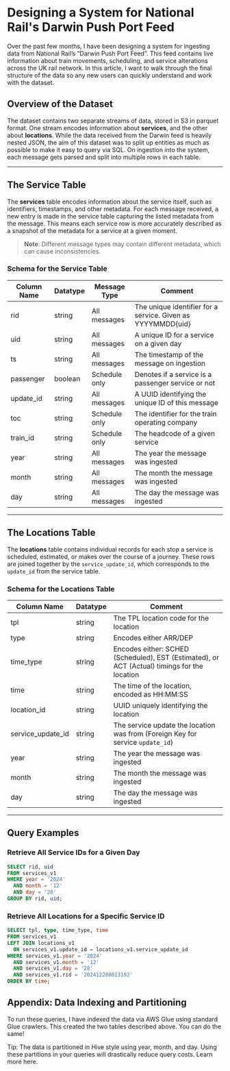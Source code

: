 # Designing a System for National Rail's Darwin Push Port Feed

Over the past few months, I have been designing a system for ingesting data from National Rail’s “Darwin Push Port Feed”. This feed contains live information about train movements, scheduling, and service alterations across the UK rail network. In this article, I want to walk through the final structure of the data so any new users can quickly understand and work with the dataset.

## Overview of the Dataset

The dataset contains two separate streams of data, stored in S3 in parquet format. One stream encodes information about **services**, and the other about **locations**. While the data received from the Darwin feed is heavily nested JSON, the aim of this dataset was to split up entities as much as possible to make it easy to query via SQL. On ingestion into the system, each message gets parsed and split into multiple rows in each table.

---

## The Service Table

The **services** table encodes information about the service itself, such as identifiers, timestamps, and other metadata. For each message received, a new entry is made in the service table capturing the listed metadata from the message. This means each service row is more accurately described as a snapshot of the metadata for a service at a given moment.

> **Note**: Different message types may contain different metadata, which can cause inconsistencies.

### Schema for the Service Table

| Column Name | Datatype | Message Type  | Comment                                                     |
| ----------- | -------- | ------------- | ----------------------------------------------------------- |
| rid         | string   | All messages  | The unique identifier for a service. Given as YYYYMMDD{uid} |
| uid         | string   | All messages  | A unique ID for a service on a given day                    |
| ts          | string   | All messages  | The timestamp of the message on ingestion                   |
| passenger   | boolean  | Schedule only | Denotes if a service is a passenger service or not          |
| update_id   | string   | All messages  | A UUID identifying the unique ID of this message            |
| toc         | string   | Schedule only | The identifier for the train operating company              |
| train_id    | string   | Schedule only | The headcode of a given service                             |
| year        | string   | All messages  | The year the message was ingested                           |
| month       | string   | All messages  | The month the message was ingested                          |
| day         | string   | All messages  | The day the message was ingested                            |

---

## The Locations Table

The **locations** table contains individual records for each stop a service is scheduled, estimated, or makes over the course of a journey. These rows are joined together by the `service_update_id`, which corresponds to the `update_id` from the service table.

### Schema for the Locations Table

| Column Name       | Datatype | Comment                                                                                      |
| ----------------- | -------- | -------------------------------------------------------------------------------------------- |
| tpl               | string   | The TPL location code for the location                                                       |
| type              | string   | Encodes either ARR/DEP                                                                       |
| time_type         | string   | Encodes either: SCHED (Scheduled), EST (Estimated), or ACT (Actual) timings for the location |
| time              | string   | The time of the location, encoded as HH:MM:SS                                                |
| location_id       | string   | UUID uniquely identifying the location                                                       |
| service_update_id | string   | The service update the location was from (Foreign Key for service `update_id`)               |
| year              | string   | The year the message was ingested                                                            |
| month             | string   | The month the message was ingested                                                           |
| day               | string   | The day the message was ingested                                                             |

---

## Query Examples

### Retrieve All Service IDs for a Given Day

```sql
SELECT rid, uid
FROM services_v1
WHERE year = '2024'
  AND month = '12'
  AND day = '28'
GROUP BY rid, uid;
```

### Retrieve All Locations for a Specific Service ID

```sql
SELECT tpl, type, time_type, time
FROM services_v1
LEFT JOIN locations_v1 
  ON services_v1.update_id = locations_v1.service_update_id
WHERE services_v1.year = '2024'
  AND services_v1.month = '12'
  AND services_v1.day = '28'
  AND services_v1.rid = '202412288013192'
ORDER BY time;
```

## Appendix: Data Indexing and Partitioning

To run these queries, I have indexed the data via AWS Glue using standard Glue crawlers. This created the two tables described above. You can do the same!

Tip: The data is partitioned in Hive style using year, month, and day. Using these partitions in your queries will drastically reduce query costs. Learn more here.